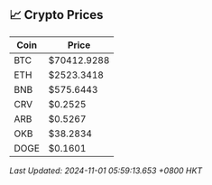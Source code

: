 ## 📈 Crypto Prices

| Coin | Price |
| ---- | ----- |
| BTC | $70412.9288 |
| ETH | $2523.3418 |
| BNB | $575.6443 |
| CRV | $0.2525 |
| ARB | $0.5267 |
| OKB | $38.2834 |
| DOGE | $0.1601 |

_Last Updated: 2024-11-01 05:59:13.653 +0800 HKT_
